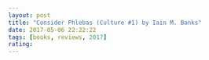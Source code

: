 ```yaml
---
layout: post
title: "Consider Phlebas (Culture #1) by Iain M. Banks"
date: 2017-05-06 22:22:22
tags: [books, reviews, 2017]
rating:
---
```

